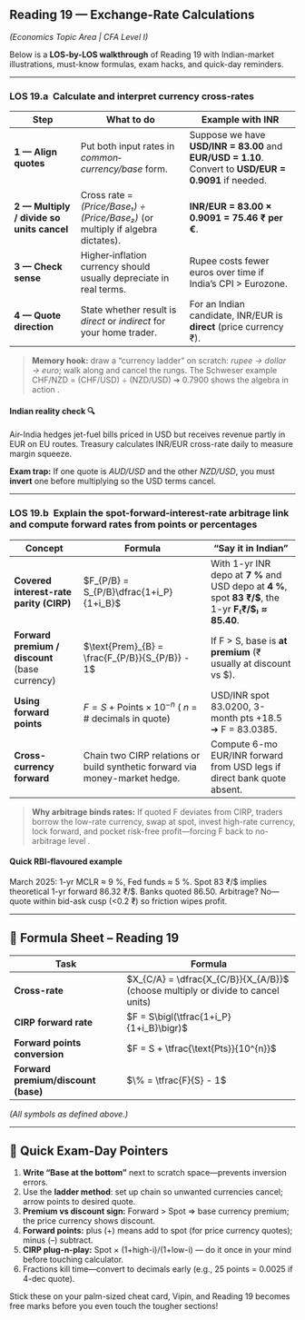 ## Reading 19 — Exchange-Rate Calculations

*(Economics Topic Area | CFA Level I)*

Below is a **LOS-by-LOS walkthrough** of Reading 19 with Indian-market illustrations, must-know formulas, exam hacks, and quick-day reminders.

---

### LOS 19.a Calculate **and interpret currency cross-rates** 

| Step                                      | What to do                                                                      | Example with INR                                                                                       |
| ----------------------------------------- | ------------------------------------------------------------------------------- | ------------------------------------------------------------------------------------------------------ |
| **1 — Align quotes**                      | Put both input rates in *common‐currency/base* form.                            | Suppose we have **USD/INR = 83.00** and **EUR/USD = 1.10**. Convert to **USD/EUR = 0.9091** if needed. |
| **2 — Multiply / divide so units cancel** | Cross rate = *(Price/Base₁) ÷ (Price/Base₂)* (or multiply if algebra dictates). | **INR/EUR = 83.00 × 0.9091 = 75.46 ₹ per €**.                                                          |
| **3 — Check sense**                       | Higher‐inflation currency should usually depreciate in real terms.              | Rupee costs fewer euros over time if India’s CPI > Eurozone.                                           |
| **4 — Quote direction**                   | State whether result is *direct* or *indirect* for your home trader.            | For an Indian candidate, INR/EUR is **direct** (price currency ₹).                                     |

> **Memory hook:** draw a “currency ladder” on scratch: *rupee → dollar → euro*; walk along and cancel the rungs. The Schweser example CHF/NZD = (CHF/USD) ÷ (NZD/USD) ➔ 0.7900 shows the algebra in action .

#### Indian reality check 🔍

Air-India hedges jet-fuel bills priced in USD but receives revenue partly in EUR on EU routes. Treasury calculates INR/EUR cross-rate daily to measure margin squeeze.

**Exam trap:** If one quote is *AUD/USD* and the other *NZD/USD*, you must **invert** one before multiplying so the USD terms cancel.

---

### LOS 19.b Explain the **spot-forward-interest-rate arbitrage link** and compute forward rates from points or percentages 

| Concept                                        | Formula                                                                     | “Say it in Indian”                                                                                     |
| ---------------------------------------------- | --------------------------------------------------------------------------- | ------------------------------------------------------------------------------------------------------ |
| **Covered interest-rate parity (CIRP)**        | $F_{P/B} = S_{P/B}\dfrac{1+i_P}{1+i_B}$                                     | With 1-yr INR depo at **7 %** and USD depo at **4 %**, spot **83 ₹/\$**, the 1-yr **F₍₹/\$₎ ≈ 85.40**. |
| **Forward premium / discount** (base currency) | $\text{Prem}_{B} = \frac{F_{P/B}}{S_{P/B}} - 1$                             | If F > S, base is **at premium** (₹ usually at discount vs \$).                                        |
| **Using forward points**                       | $F = S + \text{Points} × 10^{-n}$ ( *n* = # decimals in quote)              | USD/INR spot 83.0200, 3-month pts +18.5 ➔ F = 83.0385.                                                 |
| **Cross-currency forward**                     | Chain two CIRP relations or build synthetic forward via money-market hedge. | Compute 6-mo EUR/INR forward from USD legs if direct bank quote absent.                                |

> **Why arbitrage binds rates:** If quoted F deviates from CIRP, traders borrow the low-rate currency, swap at spot, invest high-rate currency, lock forward, and pocket risk-free profit—forcing F back to no-arbitrage level .

#### Quick RBI-flavoured example

March 2025: 1-yr MCLR ≈ 9 %, Fed funds ≈ 5 %. Spot 83 ₹/\$ implies theoretical 1-yr forward 86.32 ₹/\$. Banks quoted 86.50. Arbitrage? No—quote within bid-ask cusp (<0.2 ₹) so friction wipes profit.

---

## 📑 Formula Sheet – Reading 19

| Task                                | Formula                                                                          |
| ----------------------------------- | -------------------------------------------------------------------------------- |
| **Cross-rate**                      | $X_{C/A} = \dfrac{X_{C/B}}{X_{A/B}}$ (choose multiply or divide to cancel units) |
| **CIRP forward rate**               | $F = S\bigl(\tfrac{1+i_P}{1+i_B}\bigr)$                                          |
| **Forward points conversion**       | $F = S + \tfrac{\text{Pts}}{10^{n}}$                                             |
| **Forward premium/discount (base)** | $\% = \tfrac{F}{S} - 1$                                                          |

*(All symbols as defined above.)*

---

## 🚀 Quick Exam-Day Pointers

1. **Write “Base at the bottom”** next to scratch space—prevents inversion errors.
2. Use the **ladder method**: set up chain so unwanted currencies cancel; arrow points to desired quote.
3. **Premium vs discount sign:** Forward > Spot ⇒ base currency premium; the price currency shows discount.
4. **Forward points:** plus (+) means add to spot (for price currency quotes); minus (–) subtract.
5. **CIRP plug-n-play:** Spot × (1+high-i)/(1+low-i) — do it once in your mind before touching calculator.
6. Fractions kill time—convert to decimals early (e.g., 25 points = 0.0025 if 4-dec quote).

Stick these on your palm-sized cheat card, Vipin, and Reading 19 becomes free marks before you even touch the tougher sections!
